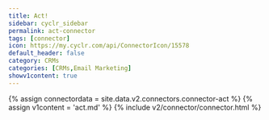 ```yaml
---
title: Act!
sidebar: cyclr_sidebar
permalink: act-connector
tags: [connector]
icon: https://my.cyclr.com/api/ConnectorIcon/15578
default_header: false
category: CRMs
categories: [CRMs,Email Marketing]
showv1content: true
---
```

{% assign connectordata = site.data.v2.connectors.connector-act %}
{% assign v1content = 'act.md' %}
{% include v2/connector/connector.html %}	